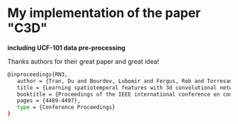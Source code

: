 #  My implementation of the paper "C3D"

**including UCF-101 data pre-processing**

Thanks authors for their great paper and great idea!

```bash
@inproceedings{RN3,
   author = {Tran, Du and Bourdev, Lubomir and Fergus, Rob and Torresani, Lorenzo and Paluri, Manohar},
   title = {Learning spatiotemporal features with 3d convolutional networks},
   booktitle = {Proceedings of the IEEE international conference on computer vision},
   pages = {4489-4497},
   type = {Conference Proceedings}
}
```



